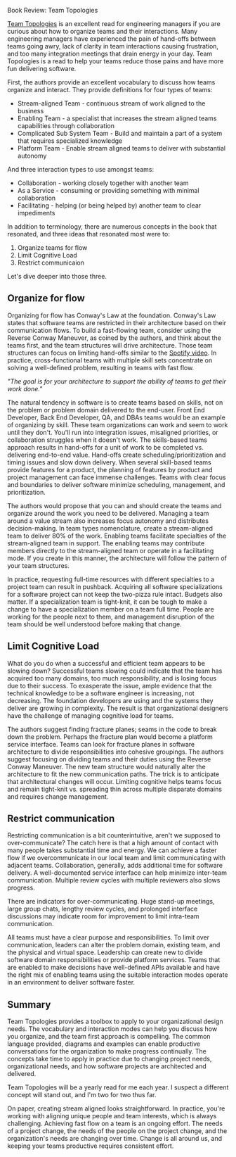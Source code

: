 Book Review: Team Topologies

[Team Topologies](https://www.goodreads.com/book/show/44135420-team-topologies?ac=1&from_search=true&qid=hFfpZOUpUu&rank=1) is an excellent read for engineering managers if you are curious about how to organize teams and their interactions. Many engineering managers have experienced the pain of hand-offs between teams going awry, lack of clarity in team interactions causing frustration, and too many integration meetings that drain energy in your day. Team Topologies is a read to help your teams reduce those pains and have more fun delivering software.

First, the authors provide an excellent vocabulary to discuss how teams organize and interact. They provide definitions for four types of teams:
* Stream-aligned Team - continuous stream of work aligned to the business
* Enabling Team - a specialist that increases the stream aligned teams capabilities through collaboration
* Complicated Sub System Team - Build and maintain a part of a system that requires specialized knowledge
* Platform Team - Enable stream aligned teams to deliver with substantial autonomy

And three interaction types to use amongst teams:
* Collaboration - working closely together with another team
* As a Service - consuming or providing something with minimal collaboration
* Facilitating - helping (or being helped by) another team to clear impediments

In addition to terminology, there are numerous concepts in the book that resonated, and three ideas that resonated most were to:
1. Organize teams for flow
2. Limit Cognitive Load
3. Restrict communicaion

Let's dive deeper into those three.

## Organize for flow

Organizing for flow has Conway's Law at the foundation. Conway's Law states that software teams are restricted in their architecture based on their communication flows. To build a fast-flowing team, consider using the Reverse Conway Maneuver, as coined by the authors, and think about the teams first, and the team structures will drive architecture. Those team structures can focus on limiting hand-offs similar to the [Spotify video](https://www.youtube.com/watch?v=Yvfz4HGtoPc). In practice, cross-functional teams with multiple skill sets concentrate on solving a well-defined problem, resulting in teams with fast flow.

_"The goal is for your architecture to support the ability of teams to get their work done."_

The natural tendency in software is to create teams based on skills, not on the problem or problem domain delivered to the end-user. Front End Developer, Back End Developer, QA, and DBAs teams would be an example of organizing by skill. These team organizations can work and seem to work until they don't. You'll run into integration issues, misaligned priorities, or collaboration struggles when it doesn't work. The skills-based teams approach results in hand-offs for a unit of work to be completed vs. delivering end-to-end value. Hand-offs create scheduling/prioritization and timing issues and slow down delivery. When several skill-based teams provide features for a product, the planning of features by product and project management can face immense challenges. Teams with clear focus and boundaries to deliver software minimize scheduling, management, and prioritization. 

The authors would propose that you can and should create the teams and organize around the work you need to be delivered. Managing a team around a value stream also increases focus autonomy and distributes decision-making. In team types nomenclature, create a stream-aligned team to deliver 80% of the work. Enabling teams facilitate specialties of the stream-aligned team in support. The enabling teams may contribute members directly to the stream-aligned team or operate in a facilitating mode. If you create in this manner, the architecture will follow the pattern of your team structures.

In practice, requesting full-time resources with different specialties to a project team can result in pushback. Acquiring all software specializations for a software project can not keep the two-pizza rule intact. Budgets also matter. If a specialization team is tight-knit, it can be tough to make a change to have a specialization member on a team full time. People are working for the people next to them, and management disruption of the team should be well understood before making that change.

## Limit Cognitive Load

What do you do when a successful and efficient team appears to be slowing down? Successful teams slowing could indicate that the team has acquired too many domains, too much responsibility, and is losing focus due to their success. To exasperate the issue, ample evidence that the technical knowledge to be a software engineer is increasing, not decreasing. The foundation developers are using and the systems they deliver are growing in complexity. The result is that organizational designers have the challenge of managing cognitive load for teams.

The authors suggest finding fracture planes; seams in the code to break down the problem. Perhaps the fracture plan would become a platform service interface. Teams can look for fracture planes in software architecture to divide responsibilities into cohesive groupings. The authors suggest focusing on dividing teams and their duties using the Reverse Conway Maneuver. The new team structure would naturally alter the architecture to fit the new communication paths. The trick is to anticipate that architectural changes will occur. Limiting cognitive helps teams focus and remain tight-knit vs. spreading thin across multiple disparate domains and requires change management.

## Restrict communication

Restricting communication is a bit counterintuitive, aren't we supposed to over-communicate? The catch here is that a high amount of contact with many people takes substantial time and energy. We can achieve a faster flow if we overcommunicate in our local team and limit communicating with adjacent teams. Collaboration, generally, adds additional time for software delivery. A well-documented service interface can help minimize inter-team communication. Multiple review cycles with multiple reviewers also slows progress. 

There are indicators for over-communicating. Huge stand-up meetings, large group chats, lengthy review cycles, and prolonged interface discussions may indicate room for improvement to limit intra-team communication.

All teams must have a clear purpose and responsibilities. To limit over communication, leaders can alter the problem domain, existing team, and the physical and virtual space. Leadership can create new to divide software domain responsibilities or provide platform services. Teams that are enabled to make decisions have well-defined APIs available and have the right mix of enabling teams using the suitable interaction modes operate in an environment to deliver software faster. 

## Summary

Team Topologies provides a toolbox to apply to your organizational design needs. The vocabulary and interaction modes can help you discuss how you organize, and the team first approach is compelling. The common language provided, diagrams and examples can enable productive conversations for the organization to make progress continually. The concepts take time to apply in practice due to changing project needs, organizational needs, and how software projects are architected and delivered. 

Team Topologies will be a yearly read for me each year. I suspect a different concept will stand out, and I'm two for two thus far.

On paper, creating stream aligned looks straightforward. In practice, you're working with aligning unique people and team interests, which is always challenging. Achieving fast flow on a team is an ongoing effort. The needs of a project change, the needs of the people on the project change, and the organization's needs are changing over time. Change is all around us, and keeping your teams productive requires consistent effort.